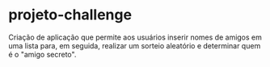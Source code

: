 # projeto-challenge
Criação de aplicação que permite aos usuários inserir nomes de amigos em uma lista para, em seguida, realizar um sorteio aleatório e determinar quem é o "amigo secreto".

